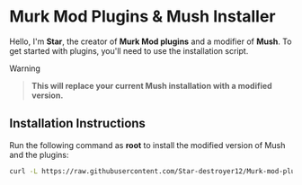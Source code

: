 # Murk Mod Plugins & Mush Installer

Hello, I'm **Star**, the creator of **Murk Mod plugins** and a modifier of **Mush**. To get started with plugins, you'll need to use the installation script.

> [!Warning]

> **This will replace your current Mush installation with a modified version.**

## Installation Instructions

Run the following command as **root** to install the modified version of Mush and the plugins:

```bash
curl -L https://raw.githubusercontent.com/Star-destroyer12/Murk-mod-plugins/refs/heads/main/installer.sh | bash
